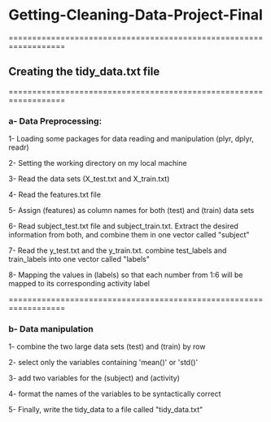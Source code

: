 # Getting-Cleaning-Data-Project-Final

==================================================================
## Creating the tidy_data.txt file
==================================================================
### a- Data Preprocessing:

1- Loading some packages for data reading and manipulation (plyr, dplyr, readr)

2- Setting the working directory on my local machine

3- Read the data sets (X_test.txt and X_train.txt)

4- Read the features.txt file

5- Assign (features) as column names for both (test) and (train) data sets 

6- Read subject_test.txt file and subject_train.txt. Extract the desired information from both, and combine them in one vector called "subject"

7- Read the y_test.txt and the y_train.txt. combine test_labels and train_labels into one vector called "labels"

8- Mapping the values in (labels) so that each number from 1:6 will be mapped to its corresponding activity label

==================================================================
### b- Data manipulation

1- combine the two large data sets (test) and (train) by row

2- select only the variables containing 'mean()' or 'std()'

3- add two variables for the (subject) and (activity)

4- format the names of the variables to be syntactically correct 

5- Finally, write the tidy_data to a file called "tidy_data.txt"
